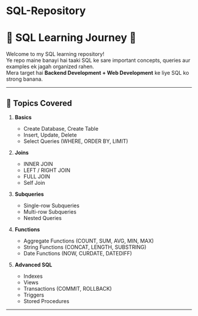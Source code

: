 # SQL-Repository
# 📘 SQL Learning Journey 🚀

Welcome to my SQL learning repository!  
Ye repo maine banayi hai taaki SQL ke sare important concepts, queries aur examples ek jagah organized rahen.  
Mera target hai **Backend Development + Web Development** ke liye SQL ko strong banana.  

---

## 📑 Topics Covered

1. **Basics**
   - Create Database, Create Table
   - Insert, Update, Delete
   - Select Queries (WHERE, ORDER BY, LIMIT)

2. **Joins**
   - INNER JOIN
   - LEFT / RIGHT JOIN
   - FULL JOIN
   - Self Join

3. **Subqueries**
   - Single-row Subqueries
   - Multi-row Subqueries
   - Nested Queries

4. **Functions**
   - Aggregate Functions (COUNT, SUM, AVG, MIN, MAX)
   - String Functions (CONCAT, LENGTH, SUBSTRING)
   - Date Functions (NOW, CURDATE, DATEDIFF)

5. **Advanced SQL**
   - Indexes
   - Views
   - Transactions (COMMIT, ROLLBACK)
   - Triggers
   - Stored Procedures

---



